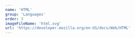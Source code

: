 ```yaml
---
name: 'HTML'
group: 'Languages'
order: 3
imageFileName: 'html.svg'
url: 'https://developer.mozilla.org/en-US/docs/Web/HTML'
---
```

